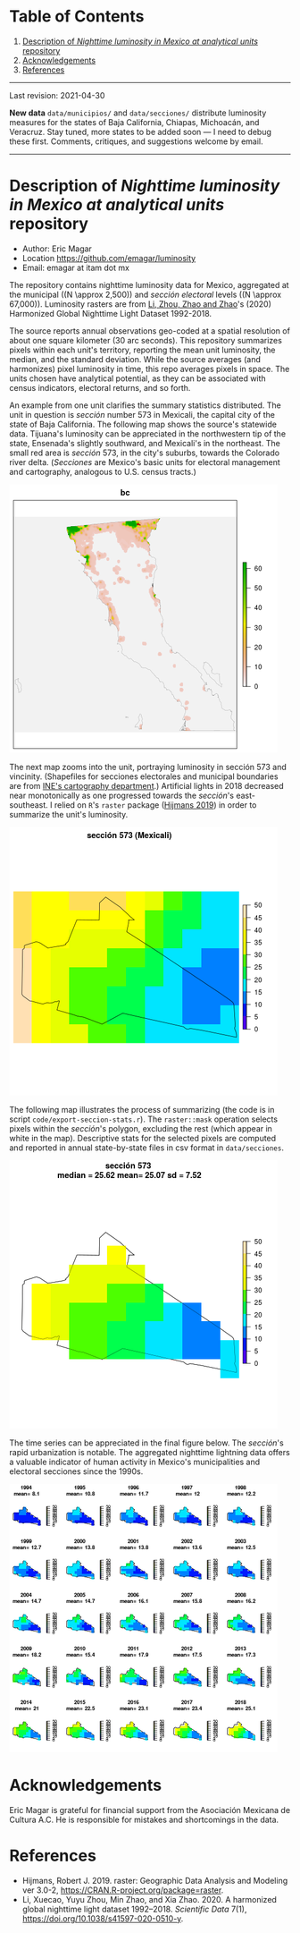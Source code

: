 
# Table of Contents

1.  [Description of *Nighttime luminosity in Mexico at analytical units* repository](#org46c73e4)
2.  [Acknowledgements](#org28900d1)
3.  [References](#orgccaa7f6)

---

Last revision: 2021-04-30

**New data** `data/municipios/` and `data/secciones/` distribute luminosity measures for the states of Baja California, Chiapas, Michoacán, and Veracruz. Stay tuned, more states to be added soon &#x2014; I need to debug these first. Comments, critiques, and suggestions welcome by email.  

---


<a id="org46c73e4"></a>

# Description of *Nighttime luminosity in Mexico at analytical units* repository

-   Author: Eric Magar
-   Location <https://github.com/emagar/luminosity>
-   Email: emagar at itam dot mx

The repository contains nighttime luminosity data for Mexico, aggregated at the municipal (\(N \approx 2,500\)) and *sección electoral* levels (\(N \approx 67,000\)). Luminosity rasters are from [Li, Zhou, Zhao and Zhao](https://www.nature.com/articles/s41597-020-0510-y)'s (2020) Harmonized Global Nighttime Light Dataset 1992-2018. 

The source reports annual observations geo-coded at a spatial resolution of about one square kilometer (30 arc seconds). This repository summarizes pixels within each unit's territory, reporting the mean unit luminosity, the median, and the standard deviation. While the source averages (and harmonizes) pixel luminosity in time, this repo averages pixels in space. The units chosen have analytical potential, as they can be associated with census indicators, electoral returns, and so forth.

An example from one unit clarifies the summary statistics distributed. The unit in question is *sección* number 573 in Mexicali, the capital city of the state of Baja California. The following map shows the source's statewide data. Tijuana's luminosity can be appreciated in the northwestern tip of the state, Ensenada's slightly southward, and Mexicali's in the northeast. The small red area is *sección* 573, in the city's suburbs, towards the Colorado river delta. (*Secciones* are Mexico's basic units for electoral management and cartography, analogous to U.S. census tracts.) 

![img](./pics/bc.png "Baja California's statewide nighttime lights for 2018")

The next map zooms into the unit, portraying luminosity in sección 573 and vincinity. (Shapefiles for secciones electorales and municipal boundaries are from [INE's cartography department](https://cartografia.ife.org.mx/sige7/?cartografia=mapas).) Artificial lights in 2018 decreased near monotonically as one progressed towards the *sección*'s east-southeast. I relied on `R`'s `raster` package ([Hijmans 2019](https://cran.r-project.org/web/packages/raster/index.html)) in order to summarize the unit's luminosity.

![img](./pics/bc-100-crop.png "Luminosity around the chosen sección")

The following map illustrates the process of summarizing (the code is in script `code/export-seccion-stats.r`). The `raster::mask` operation selects pixels within the *sección*'s polygon, excluding the rest (which appear in white in the map). Descriptive stats for the selected pixels are computed and reported in annual state-by-state files in csv format in `data/secciones`. 

![img](./pics/bc-100-mask.png "Nighttime lights inside sección 573")

The time series can be appreciated in the final figure below. The *sección*'s rapid urbanization is notable. The aggregated nighttime lightning data offers a valuable indicator of human activity in Mexico's municipalities and electoral secciones since the 1990s. 

![img](./pics/bc-100-mask-1994-2018.png)


<a id="org28900d1"></a>

# Acknowledgements

Eric Magar is grateful for financial support from the Asociación Mexicana de Cultura A.C. He is responsible for mistakes and shortcomings in the data. 


<a id="orgccaa7f6"></a>

# References

-   Hijmans, Robert J. 2019. raster: Geographic Data Analysis and Modeling ver 3.0-2,  <https://CRAN.R-project.org/package=raster>.
-   Li, Xuecao, Yuyu Zhou, Min Zhao, and Xia Zhao. 2020. A harmonized global nighttime light dataset 1992–2018. *Scientific Data* 7(1), <https://doi.org/10.1038/s41597-020-0510-y>.

